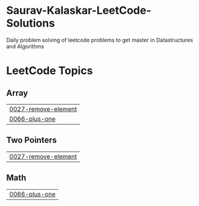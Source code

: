 # Saurav-Kalaskar-LeetCode-Solutions
Daily problem solving of leetcode problems to get master in Datastructures and Algorithms

<!---LeetCode Topics Start-->
# LeetCode Topics
## Array
|  |
| ------- |
| [0027-remove-element](https://github.com/Saurav-Kalaskar/Saurav-Kalaskar-LeetCode-Solutions/tree/master/0027-remove-element) |
| [0066-plus-one](https://github.com/Saurav-Kalaskar/Saurav-Kalaskar-LeetCode-Solutions/tree/master/0066-plus-one) |
## Two Pointers
|  |
| ------- |
| [0027-remove-element](https://github.com/Saurav-Kalaskar/Saurav-Kalaskar-LeetCode-Solutions/tree/master/0027-remove-element) |
## Math
|  |
| ------- |
| [0066-plus-one](https://github.com/Saurav-Kalaskar/Saurav-Kalaskar-LeetCode-Solutions/tree/master/0066-plus-one) |
<!---LeetCode Topics End-->